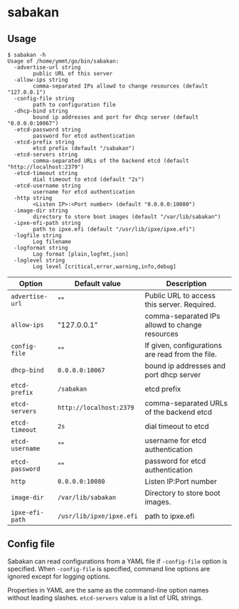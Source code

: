 sabakan
=======

Usage
-----

```console
$ sabakan -h
Usage of /home/ymmt/go/bin/sabakan:
  -advertise-url string
        public URL of this server
  -allow-ips string
        comma-separated IPs allowd to change resources (default "127.0.0.1")
  -config-file string
        path to configuration file
  -dhcp-bind string
        bound ip addresses and port for dhcp server (default "0.0.0.0:10067")
  -etcd-password string
        password for etcd authentication
  -etcd-prefix string
        etcd prefix (default "/sabakan")
  -etcd-servers string
        comma-separated URLs of the backend etcd (default "http://localhost:2379")
  -etcd-timeout string
        dial timeout to etcd (default "2s")
  -etcd-username string
        username for etcd authentication
  -http string
        <Listen IP>:<Port number> (default "0.0.0.0:10080")
  -image-dir string
        directory to store boot images (default "/var/lib/sabakan")
  -ipxe-efi-path string
        path to ipxe.efi (default "/usr/lib/ipxe/ipxe.efi")
  -logfile string
        Log filename
  -logformat string
        Log format [plain,logfmt,json]
  -loglevel string
        Log level [critical,error,warning,info,debug]
```

Option          | Default value            | Description
--------------- | ------------------------ | -----------
`advertise-url` | ""                       | Public URL to access this server.  Required.
`allow-ips`     | "127.0.0.1"              | comma-separated IPs allowd to change resources
`config-file`   | ""                       | If given, configurations are read from the file.
`dhcp-bind`     | `0.0.0.0:10067`          | bound ip addresses and port dhcp server
`etcd-prefix`   | `/sabakan`               | etcd prefix
`etcd-servers`  | `http://localhost:2379`  | comma-separated URLs of the backend etcd
`etcd-timeout`  | `2s`                     | dial timeout to etcd
`etcd-username` | ""                       | username for etcd authentication
`etcd-password` | ""                       | password for etcd authentication
`http`          | `0.0.0.0:10080`          | Listen IP:Port number
`image-dir`     | `/var/lib/sabakan`       | Directory to store boot images.
`ipxe-efi-path` | `/usr/lib/ipxe/ipxe.efi` | path to ipxe.efi

Config file
-----------

Sabakan can read configurations from a YAML file if `-config-file` option is specified.
When `-config-file` is specified, command line options are ignored except for logging
options.

Properties in YAML are the same as the command-line option names without leading slashes.
`etcd-servers` value is a list of URL strings.
